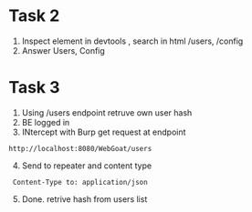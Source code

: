# Task 2

1. Inspect element in devtools , search in html /users, /config
2. Answer Users, Config

# Task 3

1. Using /users endpoint retruve own user hash
2. BE logged in
3. INtercept with Burp get request at endpoint

```
http://localhost:8080/WebGoat/users
```

4. Send to repeater and content type

```
 Content-Type to: application/json
```

5. Done. retrive hash from users list
